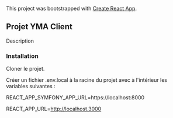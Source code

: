 This project was bootstrapped with [Create React App](https://github.com/facebook/create-react-app).

## Projet YMA Client

Description

### Installation

Cloner le projet.

Créer un fichier .env.local à la racine du projet avec à l'intérieur les variables suivantes :

REACT_APP_SYMFONY_APP_URL=https://localhost:8000

REACT_APP_URL=http://localhost.3000